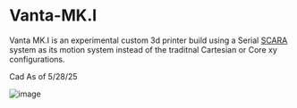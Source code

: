 # Vanta-MK.I
Vanta MK.I is an experimental custom 3d printer build using a Serial [SCARA](https://en.wikipedia.org/wiki/SCARA) system as its motion system instead of the traditnal Cartesian or Core xy configurations.

 Cad As of 5/28/25 
 
![image](https://github.com/user-attachments/assets/02bf9366-9714-4cff-816a-0798179dc317)


